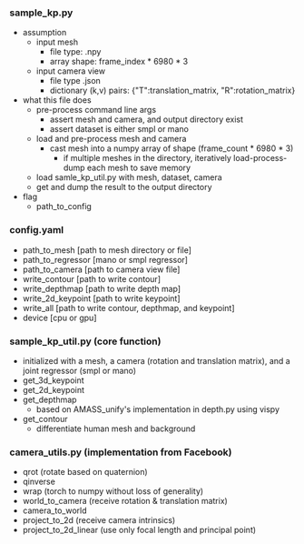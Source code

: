 ### sample_kp.py
- assumption
    - input mesh
      - file type: .npy
      - array shape: frame_index * 6980 * 3
    - input camera view
      - file type .json
      - dictionary (k,v) pairs: {"T":translation_matrix, "R":rotation_matrix}
- what this file does
    - pre-process command line args
      - assert mesh and camera, and output directory exist
      - assert dataset is either smpl or mano
    - load and pre-process mesh and camera
      - cast mesh into a numpy array of shape (frame_count * 6980 * 3)
        - if multiple meshes in the directory, iteratively load-process-dump each mesh to save memory 
    - load samle_kp_util.py with mesh, dataset, camera
    - get and dump the result to the output directory
- flag
   - path_to_config

### config.yaml
- path_to_mesh [path to mesh directory or file] 
- path_to_regressor [mano or smpl regressor] 
- path_to_camera [path to camera view file] 
- write_contour [path to write contour] 
- write_depthmap [path to write depth map] 
- write_2d_keypoint [path to write keypoint] 
- write_all [path to write contour, depthmap, and keypoint]
- device [cpu or gpu]

### sample_kp_util.py (core function)
- initialized with a mesh, a camera (rotation and translation matrix), and a joint regressor (smpl or mano)
- get_3d_keypoint
- get_2d_keypoint
- get_depthmap
    - based on AMASS_unify's implementation in depth.py using vispy
- get_contour
    - differentiate human mesh and background

### camera_utils.py (implementation from Facebook)
- qrot (rotate based on quaternion)
- qinverse
- wrap (torch to numpy without loss of generality)
- world_to_camera (receive rotation & translation matrix)
- camera_to_world
- project_to_2d (receive camera intrinsics)
- project_to_2d_linear (use only focal length and principal point)

